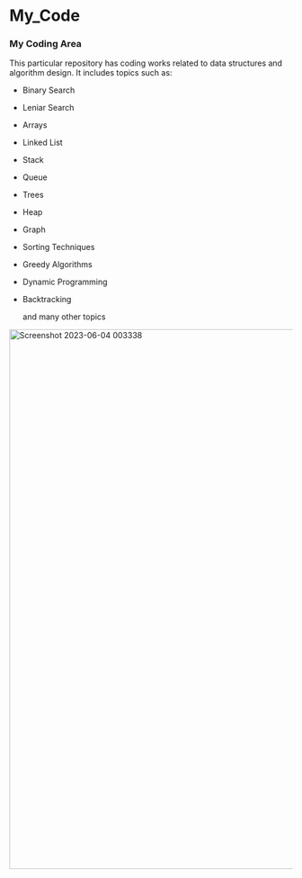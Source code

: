 # My_Code
### My Coding Area
This particular repository has coding works related to data structures and algorithm design. 
It includes topics such as:
- Binary Search
- Leniar Search
- Arrays
- Linked List
- Stack
- Queue
- Trees
- Heap
- Graph
- Sorting Techniques
- Greedy Algorithms
- Dynamic Programming
- Backtracking

  and many other topics

<img width="960" alt="Screenshot 2023-06-04 003338" src="https://github.com/RDrahul123/My_Code/assets/44129972/d49c1ada-ff6a-4b14-8407-9fa4cb8c9bea">
